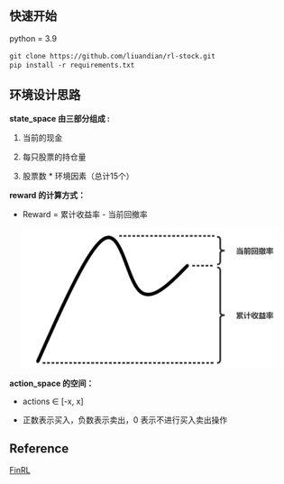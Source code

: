 
## 快速开始
python = 3.9


```shell
git clone https://github.com/liuandian/rl-stock.git
pip install -r requirements.txt
```


## 环境设计思路

**state_space 由三部分组成 :** 

1. 当前的现金

3. 每只股票的持仓量

4. 股票数 * 环境因素（总计15个）


**reward 的计算方式：**

* Reward = 累计收益率 - 当前回撤率

  <img width="450" src="./assets/reward.png" alt="reward.png"/>

**action_space 的空间：**

* actions ∈ [-x, x]

* 正数表示买入，负数表示卖出，0 表示不进行买入卖出操作


## Reference

[FinRL](https://github.com/AI4Finance-LLC/FinRL)
